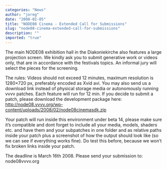 ```yaml
---
categories: "News"
author: "joreg"
date: "2008-02-05"
title: "NODE08 Cinema - Extended Call for Submissions"
slug: "node08-cinema-extended-call-for-submissions"
description: ""
imported: "true"
---
```



The main NODE08 exhibition hall in the Diakoniekirche also features a large projection screen. We kindly ask you to submit generative work or videos only, that are in accordance with the festivals topics. An informal jury will select the pieces for the screening.

The rules:
Videos should not exceed 12 minutes, maximum resolution is 1280×720 px, preferably encoded as Xvid avi. You may also send us a download link instead of physical storage media or autonomously running vvvv patches. Each feature will run for 12 min. If you decide to submit a patch, please download the development package here: <http://node08.vvvv.org/wp-content/uploads/2008/02/node08cinemasdk.zip>

Your patch will run inside this environment under beta 14, please make sure it’s compatible and dont forget to include all your media, models, shaders etc. and have them and your subpatches in one folder and as relative paths inside your patch plus a screenshot of how the output should look like (so we can see if everything works fine). Do test this before, because we won’t fix broken links inside your patch.

The deadline is March 16th 2008. Please send your submission to: node08[](at)vvvv.org